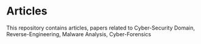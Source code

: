 # Articles
This repository contains articles, papers related to Cyber-Security Domain, Reverse-Engineering, Malware Analysis, Cyber-Forensics
